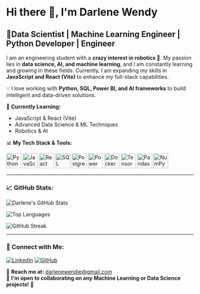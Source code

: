 # Hi there 👋, I'm Darlene Wendy

## 🚀Data Scientist | Machine Learning Engineer | Python Developer | Engineer

I am an engineering student with a **crazy interest in robotics 🤖**. My passion lies in **data science, AI, and machine learning**, and I am constantly learning and growing in these fields. Currently, I am expanding my skills in **JavaScript and React (Vite)** to enhance my full-stack capabilities. 

💡 I love working with **Python, SQL, Power BI, and AI frameworks** to build intelligent and data-driven solutions. 

🌱 **Currently Learning:**
- JavaScript & React (Vite)
- Advanced Data Science & ML Techniques
- Robotics & AI

📊 **My Tech Stack & Tools:**

<p align="left">
  <img src="https://cdn.jsdelivr.net/npm/simple-icons@v3/icons/python.svg" alt="Python" width="40" height="40"/>
  <img src="https://cdn.jsdelivr.net/npm/simple-icons@v3/icons/javascript.svg" alt="JavaScript" width="40" height="40"/>
  <img src="https://cdn.jsdelivr.net/npm/simple-icons@v3/icons/react.svg" alt="React" width="40" height="40"/>
  <img src="https://cdn.jsdelivr.net/npm/simple-icons@v3/icons/sqlite.svg" alt="SQL" width="40" height="40"/>
  <img src="https://cdn.jsdelivr.net/npm/simple-icons@v3/icons/postgresql.svg" alt="PostgreSQL" width="40" height="40"/>
  <img src="https://upload.wikimedia.org/wikipedia/commons/c/cf/New_Power_BI_Logo.svg" alt="Power BI" width="40" height="40"/>
  <img src="https://cdn.jsdelivr.net/npm/simple-icons@v3/icons/docker.svg" alt="Docker" width="40" height="40"/>
  <img src="https://cdn.jsdelivr.net/npm/simple-icons@v3/icons/tensorflow.svg" alt="TensorFlow" width="40" height="40"/>
  <img src="https://cdn.jsdelivr.net/npm/simple-icons@v3/icons/pandas.svg" alt="Pandas" width="40" height="40"/>
  <img src="https://cdn.jsdelivr.net/npm/simple-icons@v3/icons/numpy.svg" alt="NumPy" width="40" height="40"/>
</p>

---

### 📈 GitHub Stats:
![Darlene's GitHub Stats](https://github-readme-stats.vercel.app/api?username=Darlene-12&show_icons=true&theme=dark)

![Top Languages](https://github-readme-stats.vercel.app/api/top-langs/?username=Darlene-12&layout=compact&theme=dark)

![GitHub Streak](https://streak-stats.demolab.com/?user=Darlene-12&theme=dark&hide_border=true)

---

### 🔗 Connect with Me:
[![LinkedIn](https://img.shields.io/badge/-LinkedIn-blue?style=for-the-badge&logo=LinkedIn&logoColor=white)](https://www.linkedin.com/in/darlene-wendy-638065254/)
[![GitHub](https://img.shields.io/badge/-GitHub-black?style=for-the-badge&logo=GitHub&logoColor=white)](https://github.com/Darlene-12)

📧 **Reach me at:** darlenewendie@gmail.com  
🤝 **I'm open to collaborating on any Machine Learning or Data Science projects!** 🚀
